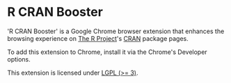 # R CRAN Booster

'R CRAN Booster' is a Google Chrome browser extension that enhances the browsing experience on [The R Project](https://www.r-project.org)'s [CRAN](https://cran.r-project.org/) package pages.

To add this extension to Chrome, install it via the Chrome's Developer options.

This extension is licensed under [LGPL (>= 3)](https://www.gnu.org/licenses/lgpl.txt).
